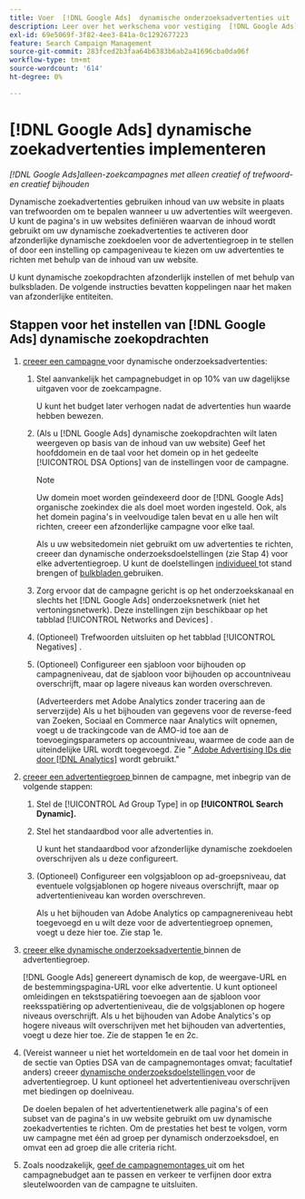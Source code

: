 ```yaml
---
title: Voer  [!DNL Google Ads]  dynamische onderzoeksadvertenties uit
description: Leer over het werkschema voor vestiging  [!DNL Google Ads]  dynamische onderzoeksadvertenties.
exl-id: 69e5069f-3f82-4ee3-841a-0c1292677223
feature: Search Campaign Management
source-git-commit: 283fced2b3faa64b6383b6ab2a41696cba0da06f
workflow-type: tm+mt
source-wordcount: '614'
ht-degree: 0%

---
```


# [!DNL Google Ads] dynamische zoekadvertenties implementeren

*[!DNL Google Ads]alleen-zoekcampagnes met alleen creatief of trefwoord- en creatief bijhouden*

Dynamische zoekadvertenties gebruiken inhoud van uw website in plaats van trefwoorden om te bepalen wanneer u uw advertenties wilt weergeven. U kunt de pagina&#39;s in uw websites definiëren waarvan de inhoud wordt gebruikt om uw dynamische zoekadvertenties te activeren door afzonderlijke dynamische zoekdoelen voor de advertentiegroep in te stellen of door een instelling op campageniveau te kiezen om uw advertenties te richten met behulp van de inhoud van uw website.

U kunt dynamische zoekopdrachten afzonderlijk instellen of met behulp van bulksbladen. De volgende instructies bevatten koppelingen naar het maken van afzonderlijke entiteiten.

## Stappen voor het instellen van [!DNL Google Ads] dynamische zoekopdrachten

1. [ creeer een campagne ](/help/search-social-commerce/campaign-management/campaigns/campaign-manage.md) voor dynamische onderzoeksadvertenties:

   1. Stel aanvankelijk het campagnebudget in op 10% van uw dagelijkse uitgaven voor de zoekcampagne.

      U kunt het budget later verhogen nadat de advertenties hun waarde hebben bewezen.

   1. (Als u [!DNL Google Ads] dynamische zoekopdrachten wilt laten weergeven op basis van de inhoud van uw website) Geef het hoofddomein en de taal voor het domein op in het gedeelte [!UICONTROL DSA Options] van de instellingen voor de campagne.

      >[!NOTE]
      >
      >Uw domein moet worden geïndexeerd door de [!DNL Google Ads] organische zoekindex die als doel moet worden ingesteld. Ook, als het domein pagina&#39;s in veelvoudige talen bevat en u alle hen wilt richten, creeer een afzonderlijke campagne voor elke taal.

      Als u uw websitedomein niet gebruikt om uw advertenties te richten, creeer dan dynamische onderzoeksdoelstellingen (zie Stap 4) voor elke advertentiegroep. U kunt de doelstellingen [ individueel ](/help/search-social-commerce/campaign-management/campaigns/dynamic-search-target-manage.md) tot stand brengen of [ bulkbladen ](/help/search-social-commerce/campaign-management/bulksheets/bulksheet-about.md) gebruiken.

   1. Zorg ervoor dat de campagne gericht is op het onderzoekskanaal en slechts het [!DNL Google Ads] onderzoeksnetwerk (niet het vertoningsnetwerk). Deze instellingen zijn beschikbaar op het tabblad [!UICONTROL Networks and Devices] .

   1. (Optioneel) Trefwoorden uitsluiten op het tabblad [!UICONTROL Negatives] .

   1. (Optioneel) Configureer een sjabloon voor bijhouden op campagneniveau, dat de sjabloon voor bijhouden op accountniveau overschrijft, maar op lagere niveaus kan worden overschreven.

      (Adverteerders met Adobe Analytics zonder tracering aan de serverzijde) Als u het bijhouden van gegevens voor de reverse-feed van Zoeken, Sociaal en Commerce naar Analytics wilt opnemen, voegt u de trackingcode van de AMO-id toe aan de toevoegingsparameters op accountniveau, waarmee de code aan de uiteindelijke URL wordt toegevoegd. Zie &quot;[ Adobe Advertising IDs die door  [!DNL Analytics]](/help/integrations/analytics/ids.md) wordt gebruikt.&quot;

1. [ creeer een advertentiegroep ](/help/search-social-commerce/campaign-management/campaigns/ad-group-manage.md) binnen de campagne, met inbegrip van de volgende stappen:

   1. Stel de [!UICONTROL Ad Group Type] in op **[!UICONTROL Search Dynamic].**

   1. Stel het standaardbod voor alle advertenties in.

      U kunt het standaardbod voor afzonderlijke dynamische zoekdoelen overschrijven als u deze configureert.

   1. (Optioneel) Configureer een volgsjabloon op ad-groepsniveau, dat eventuele volgsjablonen op hogere niveaus overschrijft, maar op advertentieniveau kan worden overschreven.

      Als u het bijhouden van Adobe Analytics op campagnereniveau hebt toegevoegd en u wilt deze voor de advertentiegroep opnemen, voegt u deze hier toe. Zie stap 1e.

1. [ creeer elke dynamische onderzoeksadvertentie ](/help/search-social-commerce/campaign-management/campaigns/ad-manage.md) binnen de advertentiegroep.

   [!DNL Google Ads] genereert dynamisch de kop, de weergave-URL en de bestemmingspagina-URL voor elke advertentie. U kunt optioneel omleidingen en tekstspatiëring toevoegen aan de sjabloon voor reeksspatiëring op advertentieniveau, die de volgsjablonen op hogere niveaus overschrijft.
Als u het bijhouden van Adobe Analytics&#39;s op hogere niveaus wilt overschrijven met het bijhouden van advertenties, voegt u deze hier toe. Zie de stappen 1e en 2c.

1. (Vereist wanneer u niet het worteldomein en de taal voor het domein in de sectie van Opties DSA van de campagnemontages omvat; facultatief anders) creeer [ dynamische onderzoeksdoelstellingen ](/help/search-social-commerce/campaign-management/campaigns/dynamic-search-target-manage.md) voor de advertentiegroep. U kunt optioneel het advertentieniveau overschrijven met biedingen op doelniveau.

   De doelen bepalen of het advertentienetwerk alle pagina&#39;s of een subset van de pagina&#39;s in uw website gebruikt om uw dynamische zoekadvertenties te richten. Om de prestaties het best te volgen, vorm uw campagne met één ad groep per dynamisch onderzoeksdoel, en omvat een ad groep die alle criteria richt.

1. Zoals noodzakelijk, [ geef de campagnemontages ](/help/search-social-commerce/campaign-management/campaigns/campaign-manage.md) uit om het campagnebudget aan te passen en verkeer te verfijnen door extra sleutelwoorden van de campagne te uitsluiten.
